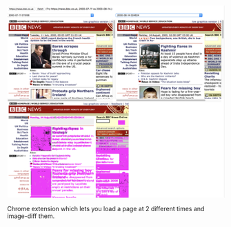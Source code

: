 ![Example diff screenshot](example.png)

Chrome extension which lets you load a page at 2 different times and
image-diff them.
